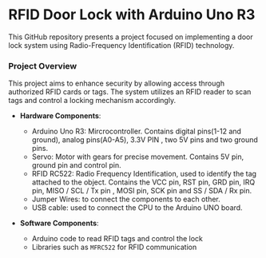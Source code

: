 # RFID Door Lock with Arduino Uno R3

This GitHub repository presents a project focused on implementing a door lock system using Radio-Frequency Identification (RFID) technology.

### Project Overview

This project aims to enhance security by allowing access through authorized RFID cards or tags. The system utilizes an RFID reader to scan tags and control a locking mechanism accordingly.

* **Hardware Components**:

  * Arduino Uno R3: Mircrocontroller. Contains digital pins(1-12 and ground), analog pins(A0-A5), 3.3V PIN , two 5V pins and two ground pins.
  * Servo: Motor with gears for precise movement. Contains 5V pin, ground pin and control pin.
  * RFID RC522: Radio Frequency Identification, used to identify the tag attached to the object. Contains the VCC pin, RST pin, GRD pin, IRQ pin, MISO / SCL / Tx pin , MOSI pin, SCK pin and SS / SDA / Rx pin.
  * Jumper Wires: to connect the components to each other.
  * USB cable: used to connect the CPU to the Arduino UNO board.


* **Software Components**:

  * Arduino code to read RFID tags and control the lock
  * Libraries such as `MFRC522` for RFID communication
